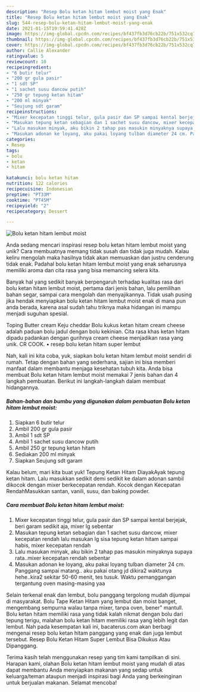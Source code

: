```yaml
---
description: "Resep Bolu ketan hitam lembut moist yang Enak"
title: "Resep Bolu ketan hitam lembut moist yang Enak"
slug: 544-resep-bolu-ketan-hitam-lembut-moist-yang-enak
date: 2021-01-15T19:59:41.428Z
image: https://img-global.cpcdn.com/recipes/bf437fb3d76cb22b/751x532cq70/bolu-ketan-hitam-lembut-moist-foto-resep-utama.jpg
thumbnail: https://img-global.cpcdn.com/recipes/bf437fb3d76cb22b/751x532cq70/bolu-ketan-hitam-lembut-moist-foto-resep-utama.jpg
cover: https://img-global.cpcdn.com/recipes/bf437fb3d76cb22b/751x532cq70/bolu-ketan-hitam-lembut-moist-foto-resep-utama.jpg
author: Callie Alexander
ratingvalue: 5
reviewcount: 10
recipeingredient:
- "6 butir telur"
- "200 gr gula pasir"
- "1 sdt SP"
- "1 sachet susu dancow putih"
- "250 gr tepung ketan hitam"
- "200 ml minyak"
- "Seujung sdt garam"
recipeinstructions:
- "Mixer kecepatan tinggi telur, gula pasir dan SP sampai kental berjejak, beri garam sedikit aja, mixer lg sebentar"
- "Masukan tepung ketan sebagian dan 1 sachet susu dancow, mixer kecepatan rendah lalu masukan lg sisa tepung ketan hitam sampai habis, mixer kecepatan rendah"
- "Lalu masukan minyak, aku bikin 2 tahap pas masukin minyaknya supaya rata..mixer kecepatan rendah sebentar"
- "Masukan adonan ke loyang, aku pakai loyang tulban diameter 24 cm. Panggang sampai matang.. aku pakai otang jd dikira2 waktunya hehe..kira2 sekitar 50-60 menit, tes tusuk. Waktu pemanggangan tergantung oven masing-masing yaa"
categories:
- Resep
tags:
- bolu
- ketan
- hitam

katakunci: bolu ketan hitam 
nutrition: 122 calories
recipecuisine: Indonesian
preptime: "PT33M"
cooktime: "PT45M"
recipeyield: "2"
recipecategory: Dessert

---
```



![Bolu ketan hitam lembut moist](https://img-global.cpcdn.com/recipes/bf437fb3d76cb22b/751x532cq70/bolu-ketan-hitam-lembut-moist-foto-resep-utama.jpg)

Anda sedang mencari inspirasi resep bolu ketan hitam lembut moist yang unik? Cara membuatnya memang tidak susah dan tidak juga mudah. Kalau keliru mengolah maka hasilnya tidak akan memuaskan dan justru cenderung tidak enak. Padahal bolu ketan hitam lembut moist yang enak seharusnya memiliki aroma dan cita rasa yang bisa memancing selera kita.

Banyak hal yang sedikit banyak berpengaruh terhadap kualitas rasa dari bolu ketan hitam lembut moist, pertama dari jenis bahan, lalu pemilihan bahan segar, sampai cara mengolah dan menyajikannya. Tidak usah pusing jika hendak menyiapkan bolu ketan hitam lembut moist enak di mana pun anda berada, karena asal sudah tahu triknya maka hidangan ini mampu menjadi suguhan spesial.

Toping Butter cream Keju cheddar Bolu kukus ketan hitam cream cheese adalah paduan bolu jadul dengan bolu kekinian. Cita rasa khas ketan hitam dipadu padankan dengan gurihnya cream cheese menjadikan rasa yang unik. CR COOK. • resep bolu ketan hitam super lembut


Nah, kali ini kita coba, yuk, siapkan bolu ketan hitam lembut moist sendiri di rumah. Tetap dengan bahan yang sederhana, sajian ini bisa memberi manfaat dalam membantu menjaga kesehatan tubuh kita. Anda bisa membuat Bolu ketan hitam lembut moist memakai 7 jenis bahan dan 4 langkah pembuatan. Berikut ini langkah-langkah dalam membuat hidangannya.

<!--inarticleads1-->

##### Bahan-bahan dan bumbu yang digunakan dalam pembuatan Bolu ketan hitam lembut moist:

1. Siapkan 6 butir telur
1. Ambil 200 gr gula pasir
1. Ambil 1 sdt SP
1. Ambil 1 sachet susu dancow putih
1. Ambil 250 gr tepung ketan hitam
1. Sediakan 200 ml minyak
1. Siapkan Seujung sdt garam


Kalau belum, mari kita buat yuk! Tepung Ketan Hitam DiayakAyak tepung ketan hitam. Lalu masukkan sedikit demi sedikit ke dalam adonan sambil dikocok dengan mixer berkecepatan rendah. Kocok dengan Kecepatan RendahMasukkan santan, vanili, susu, dan baking powder. 

<!--inarticleads2-->

##### Cara membuat Bolu ketan hitam lembut moist:

1. Mixer kecepatan tinggi telur, gula pasir dan SP sampai kental berjejak, beri garam sedikit aja, mixer lg sebentar
1. Masukan tepung ketan sebagian dan 1 sachet susu dancow, mixer kecepatan rendah lalu masukan lg sisa tepung ketan hitam sampai habis, mixer kecepatan rendah
1. Lalu masukan minyak, aku bikin 2 tahap pas masukin minyaknya supaya rata..mixer kecepatan rendah sebentar
1. Masukan adonan ke loyang, aku pakai loyang tulban diameter 24 cm. Panggang sampai matang.. aku pakai otang jd dikira2 waktunya hehe..kira2 sekitar 50-60 menit, tes tusuk. Waktu pemanggangan tergantung oven masing-masing yaa


Selain terkenal enak dan lembut, bolu panggang tergolong mudah dijumpai di masyarakat. Bolu Tape Ketan Hitam yang lembut dan moist banget, mengembang sempurna walau tanpa mixer, tanpa oven, bener&#34; mantull. Bolu ketan hitam memiliki rasa yang tidak kalah nikmat dengan bolu dari tepung terigu, malahan bolu ketan hitam memiliki rasa yang lebih legit dan lembut. Nah pada kesempatan kali ini, bacaterus.com akan berbagi mengenai resep bolu ketan hitam panggang yang enak dan juga lembut tersebut. Resep Bolu Ketan Hitam Super Lembut Bisa Dikukus Atau Dipanggang. 

Terima kasih telah menggunakan resep yang tim kami tampilkan di sini. Harapan kami, olahan Bolu ketan hitam lembut moist yang mudah di atas dapat membantu Anda menyiapkan makanan yang sedap untuk keluarga/teman ataupun menjadi inspirasi bagi Anda yang berkeinginan untuk berjualan makanan. Selamat mencoba!
